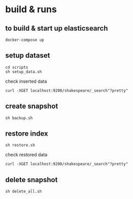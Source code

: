 # build & runs

## to build & start up elasticsearch

```
docker-compose up
```

## setup dataset

```shell
cd scripts
sh setup_data.sh
```

check inserted data

```shell
curl -XGET localhost:9200/shakespeare/_search"?pretty"
```

## create snapshot

```shell
sh backup.sh
```

## restore index

```shell
sh restore.sh
```

check restored data

```shell
curl -XGET localhost:9200/shakespeare/_search"?pretty"
```

## delete snapshot

```shell
sh delete_all.sh
```
